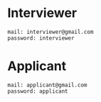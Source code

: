 # Interviewer 
```
mail: interviewer@gmail.com
password: interviewer
```

# Applicant
```
mail: applicant@gmail.com
password: applicant
```
